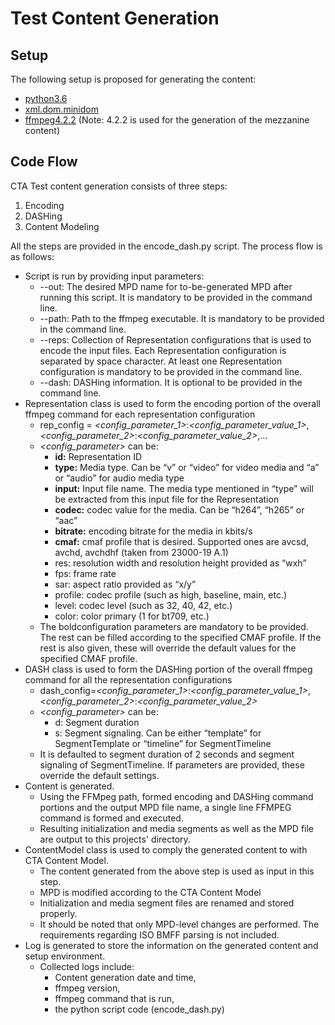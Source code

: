 # Test Content Generation

## Setup
The following setup is proposed for generating the content:

* [python3.6](https://www.python.org/downloads/)
* [xml.dom.minidom](https://docs.python.org/3.6/library/xml.dom.minidom.html)
* [ffmpeg4.2.2](https://ffmpeg.org/) (Note: 4.2.2 is used for the generation of the mezzanine content)

## Code Flow
CTA Test content generation consists of three steps:

1. Encoding
2. DASHing
3. Content Modeling

All the steps are provided in the encode_dash.py script. The process flow is as follows:
* Script is run by providing input parameters:
    * --out: The desired MPD name for to-be-generated MPD after running this script. It is mandatory to be provided in the command line.
    * --path: Path to the ffmpeg executable. It is mandatory to be provided in the command line.
    * --reps: Collection of Representation configurations that is used to encode the input files. Each Representation configuration is separated by space character. At least one Representation configuration is mandatory to be provided in the command line.
    * --dash: DASHing information. It is optional to be provided in the command line.
* Representation class is used to form the encoding portion of the overall ffmpeg command for each representation configuration
    * rep_config = *<*config_parameter_1*>*:*<*config_parameter_value_1*>*,*<*config_parameter_2*>*:*<*config_parameter_value_2*>*,…
    * *<*config_parameter*>* can be:
        * __id:__ Representation ID
        * __type:__ Media type. Can be “v” or “video” for video media and “a” or “audio” for audio media type
        * __input:__ Input file name. The media type mentioned in “type” will be extracted from this input file for the Representation
        * __codec:__ codec value for the media. Can be “h264”, “h265” or “aac”
        * __bitrate:__ encoding bitrate for the media in kbits/s
        * __cmaf:__ cmaf profile that is desired. Supported ones are avcsd, avchd, avchdhf (taken from 23000-19 A.1)
        * res: resolution width and resolution height provided as “wxh”
        * fps: frame rate
        * sar: aspect ratio provided as “x/y”
        * profile: codec profile (such as high, baseline, main, etc.)
        * level: codec level (such as 32, 40, 42, etc.)
        * color: color primary (1 for bt709, etc.)
    * The boldconfiguration parameters are mandatory to be provided. The rest can be filled according to the specified CMAF profile.  If the rest is also given, these will override the default values for the specified CMAF profile.
* DASH class is used to form the DASHing portion of the overall ffmpeg command for all the representation configurations
    * dash_config=*<*config_parameter_1*>*:*<*config_parameter_value_1*>*,*<*config_parameter_2*>*:*<*config_parameter_value_2*>*
    * *<*config_parameter*>* can be:
        * d: Segment duration
        * s: Segment signaling. Can be either “template” for SegmentTemplate or “timeline” for SegmentTimeline
    * It is defaulted to segment duration of 2 seconds and segment signaling of SegmentTimeline. If parameters are provided, these override the default settings.
* Content is generated.
    * Using the FFMpeg path, formed encoding and DASHing command portions and the output MPD file name, a single line FFMPEG command is formed and executed.
    * Resulting initialization and media segments as well as the MPD file are output to this projects' directory.
* ContentModel class is used to comply the generated content to with CTA Content Model.
    * The content generated from the above step is used as input in this step.
    * MPD is modified according to the CTA Content Model
    * Initialization and media segment files are renamed and stored properly.
    * It should be noted that only MPD-level changes are performed. The requirements regarding ISO BMFF parsing is not included.
* Log is generated to store the information on the generated content and setup environment.
    * Collected logs include:
        * Content generation date and time,
        * ffmpeg version,
        * ffmpeg command that is run,
        * the python script code (encode_dash.py)
